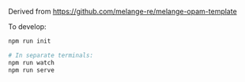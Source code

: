Derived from https://github.com/melange-re/melange-opam-template

To develop:
```sh
npm run init

# In separate terminals:
npm run watch
npm run serve
```

